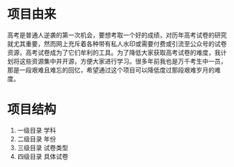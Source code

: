 # 项目由来
  高考是普通人逆袭的第一次机会，要想考取一个好的成绩，对历年高考试卷的研究就尤其重要，然而网上充斥着各种带有私人水印或需要付费或引流至公众号的试卷资源，高考试卷成为了它们牟利的工具。为了降低大家获取高考试卷的难度，我计划将这些资源集中并开源，方便大家进行学习。很多年前我也是万千考生中一员，那是一段艰难且难忘的回忆，希望通过这个项目可以降低度过那段艰难岁月的难度。

# 项目结构
  1. 一级目录 学科
  2. 二级目录 年份
  3. 三级目录 试卷类型
  4. 四级目录 具体试卷
